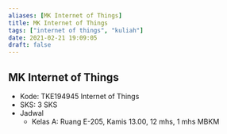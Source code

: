 ```yaml
---
aliases: [MK Internet of Things]
title: MK Internet of Things
tags: ["internet of things", "kuliah"]
date: 2021-02-21 19:09:05
draft: false
---
```


## MK Internet of Things

- Kode: TKE194945 Internet of Things
- SKS: 3 SKS
- Jadwal
    - Kelas A: Ruang E-205, Kamis 13.00, 12 mhs, 1 mhs MBKM
